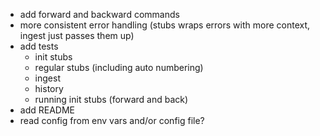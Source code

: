 - add forward and backward commands
- more consistent error handling (stubs wraps errors with more context, ingest
  just passes them up)
- add tests
  - init stubs
  - regular stubs (including auto numbering)
  - ingest
  - history
  - running init stubs (forward and back)
- add README
- read config from env vars and/or config file?
